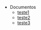 - Documentos
  - [teste1](visao/visao(U5).md)
  - [teste2](canvas/canvas(U3).md)
  - [teste3](canvas/PBBcanvas(U3).md)